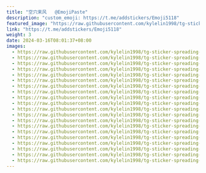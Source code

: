 ```yaml
---
title: "空穴来风   @EmojiPaste"
description: "custom_emoji: https://t.me/addstickers/Emoji5118"
featured_image: "https://raw.githubusercontent.com/kylelin1998/tg-sticker-spreading-worldwide-images/main/img/08e14de2-8cf1-44ec-9311-b4aa7b205989.jpg"
link: "https://t.me/addstickers/Emoji5118"
weight: 3
date: 2024-03-16T08:01:37+08:00
images:
  - https://raw.githubusercontent.com/kylelin1998/tg-sticker-spreading-worldwide-images/main/img/08e14de2-8cf1-44ec-9311-b4aa7b205989.jpg
  - https://raw.githubusercontent.com/kylelin1998/tg-sticker-spreading-worldwide-images/main/img/d47aa219-5998-4913-966b-79547d0aaa78.jpg
  - https://raw.githubusercontent.com/kylelin1998/tg-sticker-spreading-worldwide-images/main/img/ec438ad9-b1d8-4426-88b3-474db4942990.jpg
  - https://raw.githubusercontent.com/kylelin1998/tg-sticker-spreading-worldwide-images/main/img/1247fec9-ad27-43ce-b47f-5cdf25c49236.jpg
  - https://raw.githubusercontent.com/kylelin1998/tg-sticker-spreading-worldwide-images/main/img/3cb32eb6-2a88-45c8-9f68-51161a91d088.jpg
  - https://raw.githubusercontent.com/kylelin1998/tg-sticker-spreading-worldwide-images/main/img/6cbc1b4d-b418-44cf-a55e-9f70d1508d90.jpg
  - https://raw.githubusercontent.com/kylelin1998/tg-sticker-spreading-worldwide-images/main/img/0ed39371-b895-4bfd-b981-e052ea36769f.jpg
  - https://raw.githubusercontent.com/kylelin1998/tg-sticker-spreading-worldwide-images/main/img/0ccb5c65-2de2-41ef-8b72-c3248ab962b6.jpg
  - https://raw.githubusercontent.com/kylelin1998/tg-sticker-spreading-worldwide-images/main/img/884bd529-6938-4093-b679-e17f8fde0059.jpg
  - https://raw.githubusercontent.com/kylelin1998/tg-sticker-spreading-worldwide-images/main/img/a6f7bd65-209b-4993-aa45-0fde8af3f42d.jpg
  - https://raw.githubusercontent.com/kylelin1998/tg-sticker-spreading-worldwide-images/main/img/fe2d99ba-8010-4443-acb8-c6b326709815.jpg
  - https://raw.githubusercontent.com/kylelin1998/tg-sticker-spreading-worldwide-images/main/img/c0bac30d-3e83-4e83-85ce-e67d5abe6898.jpg
  - https://raw.githubusercontent.com/kylelin1998/tg-sticker-spreading-worldwide-images/main/img/b0d5c87a-c3ff-40a0-a433-3bc2b2052be3.jpg
  - https://raw.githubusercontent.com/kylelin1998/tg-sticker-spreading-worldwide-images/main/img/1b79f79a-9c6b-4eda-a196-cbb001e1bf23.jpg
  - https://raw.githubusercontent.com/kylelin1998/tg-sticker-spreading-worldwide-images/main/img/a68e15ba-fb81-434c-97d0-173f964f8612.jpg
  - https://raw.githubusercontent.com/kylelin1998/tg-sticker-spreading-worldwide-images/main/img/6f8fc257-b9ee-4ca9-b2c7-f52168c4d852.jpg
  - https://raw.githubusercontent.com/kylelin1998/tg-sticker-spreading-worldwide-images/main/img/2ac08ce4-7e92-437e-af1b-e43d6b3a461f.jpg
  - https://raw.githubusercontent.com/kylelin1998/tg-sticker-spreading-worldwide-images/main/img/6a6f4dd6-0512-4d72-8bbc-852fb793414f.jpg
  - https://raw.githubusercontent.com/kylelin1998/tg-sticker-spreading-worldwide-images/main/img/17d4ffe4-05c7-4179-b530-345d2429f52e.jpg
  - https://raw.githubusercontent.com/kylelin1998/tg-sticker-spreading-worldwide-images/main/img/a392dea0-6e5f-42b8-9fc6-523331139790.jpg
---
```

